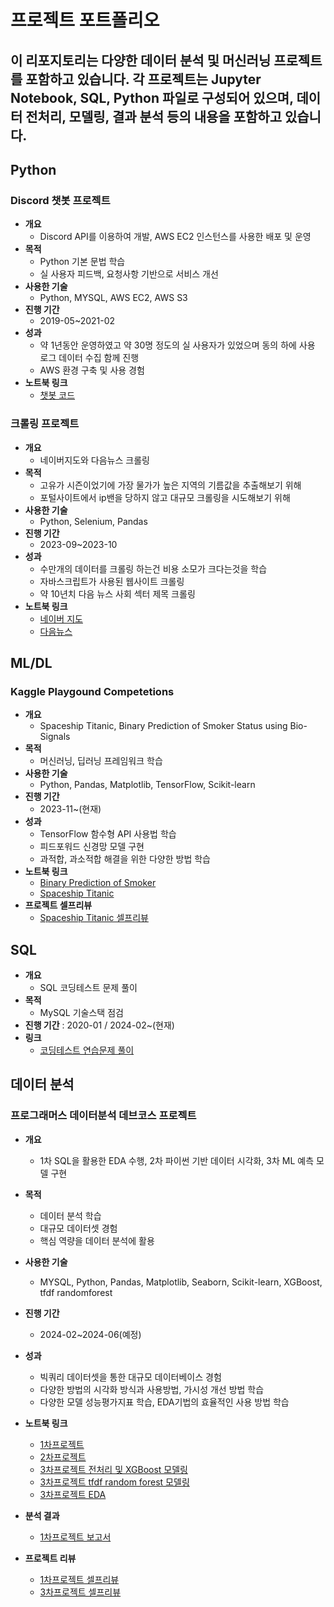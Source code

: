 # 프로젝트 포트폴리오
## 이 리포지토리는 다양한 데이터 분석 및 머신러닝 프로젝트를 포함하고 있습니다. 각 프로젝트는 Jupyter Notebook, SQL, Python 파일로 구성되어 있으며, 데이터 전처리, 모델링, 결과 분석 등의 내용을 포함하고 있습니다.    
  
## **Python**
### Discord 챗봇 프로젝트
- **개요** 
  - Discord API를 이용하여 개발, AWS EC2 인스턴스를 사용한 배포 및 운영
- **목적**
  - Python 기본 문법 학습
  - 실 사용자 피드백, 요청사항 기반으로 서비스 개선
- **사용한 기술**
  - Python, MYSQL, AWS EC2, AWS S3
- **진행 기간** 
  - 2019-05~2021-02  
- **성과**  
  - 약 1년동안 운영하였고 약 30명 정도의 실 사용자가 있었으며 동의 하에 사용 로그 데이터 수집 함께 진행  
  - AWS 환경 구축 및 사용 경험  
- **노트북 링크**  
  - [챗봇 코드](https://github.com/sfr9802/port/blob/main/discord_bot/joybot.py)
 
### 크롤링 프로젝트
- **개요**
  - 네이버지도와 다음뉴스 크롤링
- **목적**
  - 고유가 시즌이었기에 가장 물가가 높은 지역의 기름값을 추출해보기 위해
  - 포털사이트에서 ip밴을 당하지 않고 대규모 크롤링을 시도해보기 위해
- **사용한 기술** 
  - Python, Selenium, Pandas
- **진행 기간** 
  - 2023-09~2023-10  
- **성과**  
  - 수만개의 데이터를 크롤링 하는건 비용 소모가 크다는것을 학습  
  - 자바스크립트가 사용된 웹사이트 크롤링
  - 약 10년치 다음 뉴스 사회 섹터 제목 크롤링
- **노트북 링크** 
  - [네이버 지도](https://github.com/sfr9802/port/blob/main/crawling/navermap_crawling_oilprice.py)  
  - [다음뉴스](https://nbviewer.org/github/sfr9802/port/blob/main/crawling/news_header_crawling.ipynb)  


## **ML/DL**
### Kaggle Playgound Competetions
- **개요**
  - Spaceship Titanic, Binary Prediction of Smoker Status using Bio-Signals
- **목적**
  - 머신러닝, 딥러닝 프레임워크 학습 
- **사용한 기술**
  - Python, Pandas, Matplotlib, TensorFlow, Scikit-learn
- **진행 기간**
  - 2023-11~(현재)
- **성과** 
  - TensorFlow 함수형 API 사용법 학습  
  - 피드포워드 신경망 모델 구현  
  - 과적합, 과소적합 해결을 위한 다양한 방법 학습  
- **노트북 링크**  
  - [Binary Prediction of Smoker](https://nbviewer.org/github/sfr9802/port/blob/main/kaggle/binaryclassfication.ipynb)
  - [Spaceship Titanic](https://nbviewer.org/github/sfr9802/port/blob/main/kaggle/spaceship_titanic_esemble.ipynb)  
- **프로젝트 셀프리뷰**
  - [Spaceship Titanic 셀프리뷰](https://arin-nya.tistory.com/86) 


## **SQL**
- **개요** 
  - SQL 코딩테스트 문제 풀이
- **목적**
  -  MySQL 기술스택 점검
- **진행 기간** : 2020-01 / 2024-02~(현재)
- **링크**
  - [코딩테스트 연습문제 풀이](https://arin-nya.tistory.com/category/%ED%94%84%EB%A1%9C%EA%B7%B8%EB%9E%98%EB%A8%B8%EC%8A%A4/%EC%BD%94%EB%94%A9%ED%85%8C%EC%8A%A4%ED%8A%B8%20%EC%97%B0%EC%8A%B5) 


## **데이터 분석**
### 프로그래머스 데이터분석 데브코스 프로젝트
- **개요**
  - 1차 SQL을 활용한 EDA 수행, 2차 파이썬 기반 데이터 시각화, 3차 ML 예측 모델 구현
- **목적**
  - 데이터 분석 학습
  - 대규모 데이터셋 경험
  - 핵심 역량을 데이터 분석에 활용 
- **사용한 기술**
  - MYSQL, Python, Pandas, Matplotlib, Seaborn, Scikit-learn, XGBoost, tfdf randomforest
- **진행 기간** 
  - 2024-02~2024-06(예정)
- **성과**  
  - 빅쿼리 데이터셋을 통한 대규모 데이터베이스 경험  
  - 다양한 방법의 시각화 방식과 사용방법, 가시성 개선 방법 학습  
  - 다양한 모델 성능평가지표 학습, EDA기법의 효율적인 사용 방법 학습  
- **노트북 링크**  
  - [1차프로젝트](https://github.com/sfr9802/port/blob/main/1st_pro/bigquery_sql.sql)
  - [2차프로젝트](https://nbviewer.org/github/sfr9802/port/blob/main/2nd_pro/pandas_vis.ipynb)
  - [3차프로젝트 전처리 및 XGBoost 모델링](https://nbviewer.org/github/sfr9802/port/blob/main/3rd_pro/CBC_pubg_xgb.ipynb)
  - [3차프로젝트 tfdf random forest 모델링](https://www.kaggle.com/code/arinmu/pubg-tfdf)
  - [3차프로젝트 EDA](https://nbviewer.org/github/sfr9802/port/blob/main/3rd_pro/CBC_pubg_eda.ipynb)
 
- **분석 결과**
  - [1차프로젝트 보고서](https://github.com/sfr9802/port/blob/main/1st_pro/1st_proj_report.md)
- **프로젝트 리뷰**
  - [1차프로젝트 셀프리뷰](https://arin-nya.tistory.com/45)  
  - [3차프로젝트 셀프리뷰](https://arin-nya.tistory.com/87)  


